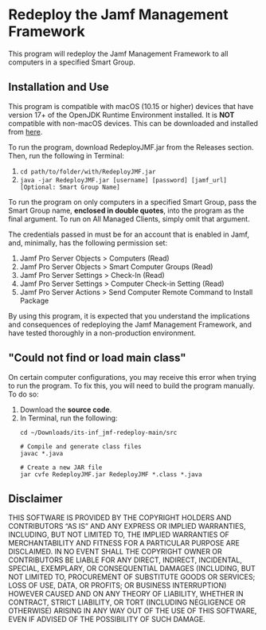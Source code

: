 # Redeploy the Jamf Management Framework

This program will redeploy the Jamf Management Framework to all computers in a specified Smart Group.

## Installation and Use
This program is compatible with macOS (10.15 or higher) devices that have version 17+ of the OpenJDK Runtime Environment installed. It is **NOT** compatible with non-macOS devices. This can be downloaded and installed from [here](https://adoptium.net).

To run the program, download RedeployJMF.jar from the Releases section. Then, run the following in Terminal:
1. ```cd path/to/folder/with/RedeployJMF.jar```
2. ```java -jar RedeployJMF.jar [username] [password] [jamf_url] [Optional: Smart Group Name]```

To run the program on only computers in a specified Smart Group, pass the Smart Group name, **enclosed in double quotes**, into the program as the final argument. To run on All Managed Clients, simply omit that argument.

The credentials passed in must be for an account that is enabled in Jamf, and, minimally, has the following permission set:
1. Jamf Pro Server Objects > Computers (Read)
2. Jamf Pro Server Objects > Smart Computer Groups (Read)
3. Jamf Pro Server Settings > Check-In (Read)
4. Jamf Pro Server Settings > Computer Check-in Setting (Read)
5. Jamf Pro Server Actions > Send Computer Remote Command to Install Package

By using this program, it is expected that you understand the implications and consequences of redeploying the Jamf Management Framework, and have tested thoroughly in a non-production environment.

## "Could not find or load main class"
On certain computer configurations, you may receive this error when trying to run the program. To fix this, you will need to build the program manually. To do so:
1. Download the **source code**.
2. In Terminal, run the following:
    ```
    cd ~/Downloads/its-inf_jmf-redeploy-main/src
    
    # Compile and generate class files 
    javac *.java
    
    # Create a new JAR file
    jar cvfe RedeployJMF.jar RedeployJMF *.class *.java
    ```

## Disclaimer
THIS SOFTWARE IS PROVIDED BY THE COPYRIGHT HOLDERS AND CONTRIBUTORS “AS IS” AND ANY EXPRESS OR IMPLIED WARRANTIES, INCLUDING, BUT NOT LIMITED TO, THE IMPLIED WARRANTIES OF MERCHANTABILITY AND FITNESS FOR A PARTICULAR PURPOSE ARE DISCLAIMED. IN NO EVENT SHALL THE COPYRIGHT OWNER OR CONTRIBUTORS BE LIABLE FOR ANY DIRECT, INDIRECT, INCIDENTAL, SPECIAL, EXEMPLARY, OR CONSEQUENTIAL DAMAGES (INCLUDING, BUT NOT LIMITED TO, PROCUREMENT OF SUBSTITUTE GOODS OR SERVICES; LOSS OF USE, DATA, OR PROFITS; OR BUSINESS INTERRUPTION) HOWEVER CAUSED AND ON ANY THEORY OF LIABILITY, WHETHER IN CONTRACT, STRICT LIABILITY, OR TORT (INCLUDING NEGLIGENCE OR OTHERWISE) ARISING IN ANY WAY OUT OF THE USE OF THIS SOFTWARE, EVEN IF ADVISED OF THE POSSIBILITY OF SUCH DAMAGE.
